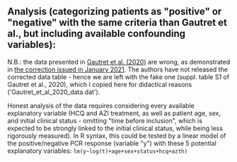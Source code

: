 ## Analysis (categorizing patients as "positive" or "negative" with the same criteria than Gautret et al., but including available confounding variables): ##

N.B.: the data presented in <a href=https://www.ncbi.nlm.nih.gov/pmc/articles/PMC7102549/>Gautret et al. (2020)</a> are wrong, as demonstrated in <a href=https://www.ncbi.nlm.nih.gov/pmc/articles/PMC7779264/>the correction issued in January 2021</a>. The authors have not released the corrected data table - hence we are left with the fake one (suppl. table S1 of Gautret et al., 2020), which I copied here for didactical reasons ('Gautret_et_al_2020_data.dat').

Honest analysis of the data requires considering every available explanatory variable (HCQ and AZI treatment, as well as patient age, sex, and initial clinical status - omitting "time before inclusion", which is expected to be strongly linked to the initial clinical status, while being less rigorously measured). In R syntax, this could be tested by a linear model of the positive/negative PCR response (variable "y") with these 5 potential explanatory variables:
``lm(y~log(t)+age+sex+status+hcq+azth)``
